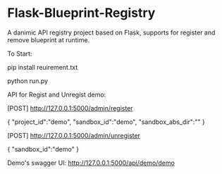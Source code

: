 # Flask-Blueprint-Registry
A danimic API registry project based on Flask, supports for register and remove blueprint at runtime.

To Start:

pip install reuirement.txt

python run.py

API for Regist and Unregist demo:

[POST] http://127.0.0.1:5000/admin/register 

{
    "project_id":"demo",
    "sandbox_id":"demo",
    "sandbox_abs_dir":""
}

[POST] http://127.0.0.1:5000/admin/unregister 

{
    "sandbox_id":"demo"
}

Demo's swagger UI:
http://127.0.0.1:5000/api/demo/demo
